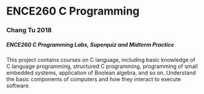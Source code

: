 # ENCE260 C Programming
### Chang Tu 2018

##### ENCE260 C Programming Labs, Superquiz and Midterm Practice

This project contains courses on C language, including basic knowledge of C language programming, structured C programming, programming of small embedded systems, application of Boolean algebra, and so on. Understand the basic components of computers and how they interact to execute software.
